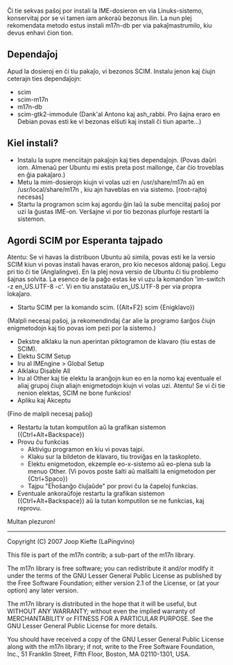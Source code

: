 Ĉi tie sekvas paŝoj por instali la IME-dosieron en via Linuks-sistemo, konservitaj por se vi tamen iam ankoraŭ bezonus ilin. La nun plej rekomendata metodo estus instali m17n-db per via pakaĵmastrumilo, kiu devus enhavi ĉion tion.

## Dependaĵoj ##

Apud la dosieroj en ĉi tiu pakaĵo, vi bezonos SCIM.
Instalu jenon kaj ĉiujn ceterajn ties dependaĵojn:
  * scim
  * scim-m17n
  * m17n-db
  * scim-gtk2-immodule (Dank'al Antono kaj ash_rabbi. Pro ŝajna eraro en Debian povas esti ke vi bezonas elŝuti kaj instali ĉi tiun aparte...)

## Kiel instali? ##

  * Instalu la supre menciitajn pakaĵojn kaj ties dependaĵojn. (Povas daŭri iom. Almenaŭ per Ubuntu mi estis preta post mallonge, ĉar ĉio troveblas en ĝia pakaĵaro.)
  * Metu la mim-dosierojn kiujn vi volas uzi en /usr/share/m17n aŭ en /usr/local/share/m17n , kiu ajn haveblas en via sistemo. [root-rajtoj necesas]
  * Startu la programon scim kaj agordu ĝin laŭ la sube menciitaj paŝoj por uzi la ĝustas IME-on. Verŝajne vi por tio bezonas plurfoje restarti la sistemon.

## Agordi SCIM por Esperanta tajpado ##

Atentu: Se vi havas la distribuon Ubuntu aŭ simila, povas esti ke la versio SCIM kiun vi povas instali havas eraron, pro kio necesos aldonaj paŝoj. Legu pri tio ĉi tie (Anglalingve). En la plej nova versio de Ubuntu ĉi tiu problemo ŝajnas solvita. La esenco de la paĝo estas ke vi uzu la komandon 'im-switch -z en_US.UTF-8 -c'. Vi en tiu anstataŭu en_US.UTF-8 per via propra lokaĵaro.

  * Startu SCIM per la komando scim. ({Alt+F2} scim {Enigklavo}) 

(Malpli necesaj paŝoj, ja rekomendindaj ĉar alie la programo ŝarĝos ĉiujn enigmetodojn kaj tio povas iom pezi por la sistemo.)

  * Dekstre alklaku la nun aperintan piktogramon de klavaro (tiu estas de SCIM).
  * Elektu SCIM Setup
  * Iru al IMEngine > Global Setup
  * Alklaku Disable All
  * Iru al Other kaj tie elektu la aranĝojn kun eo en la nomo kaj eventuale el aliaj grupoj ĉiujn aliajn enigmetodojn kiujn vi volas uzi. Atentu! Se vi ĉi tie nenion elektas, SCIM ne bone funkcios!
  * Apliku kaj Akceptu 

(Fino de malpli necesaj paŝoj)

  * Restartu la tutan komputilon aŭ la grafikan sistemon ({Ctrl+Alt+Backspace})
  * Provu ĉu funkcias
    * Aktivigu programon en kiu vi povas tajpi.
    * Klaku sur la bildeton de klavaro, tiu troviĝas en la taskopleto.
    * Elektu enigmetodon, ekzemple eo-x-sistemo aŭ eo-plena sub la menuo Other. (Vi povos poste ŝalti aŭ malŝalti la enigmetodon per {Ctrl+Spaco})
    * Tajpu "Eĥoŝanĝo ĉiuĵaŭde" por provi ĉu la ĉapeloj funkcias. 
  * Eventuale ankoraŭfoje restartu la grafikan sistemon ({Ctrl+Alt+Backspace}) aŭ la tutan komputilon se ne funkcias, kaj reprovu. 

Multan plezuron!

-----
Copyright (C) 2007 Joop Kiefte (LaPingvino)

This file is part of the m17n contrib; a sub-part of the m17n
library.

The m17n library is free software; you can redistribute it and/or
modify it under the terms of the GNU Lesser General Public License
as published by the Free Software Foundation; either version 2.1 of
the License, or (at your option) any later version.

The m17n library is distributed in the hope that it will be useful,
but WITHOUT ANY WARRANTY; without even the implied warranty of
MERCHANTABILITY or FITNESS FOR A PARTICULAR PURPOSE.  See the GNU
Lesser General Public License for more details.

You should have received a copy of the GNU Lesser General Public
License along with the m17n library; if not, write to the Free
Software Foundation, Inc., 51 Franklin Street, Fifth Floor,
Boston, MA 02110-1301, USA.
